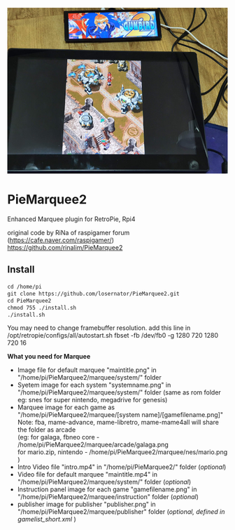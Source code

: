 ![marquee example00](piemarquee00.jpg)

# PieMarquee2
Enhanced Marquee plugin for RetroPie, Rpi4  

original code by RiNa of raspigamer forum (https://cafe.naver.com/raspigamer/)   
https://github.com/rinalim/PieMarquee2

## Install
```
cd /home/pi
git clone https://github.com/losernator/PieMarquee2.git
cd PieMarquee2
chmod 755 ./install.sh
./install.sh
```
You may need to change framebuffer resolution. add this line in /opt/retropie/configs/all/autostart.sh
fbset -fb /dev/fb0 -g 1280 720 1280 720 16

**What you need for Marquee** 

  * Image file for default marquee "maintitle.png" in "/home/pi/PieMarquee2/marquee/system/" folder
  * Syetem image for each system "systemname.png" in "/home/pi/PieMarquee2/marquee/system/" folder (same as rom folder eg: snes for super nintendo, megadrive for genesis)
  * Marquee image for each game as "/home/pi/PieMarquee2/marquee/[system name]/[gamefilename.png]"   
    Note: fba, mame-advance, mame-libretro, mame-mame4all will share the folder as arcade  
    (eg: for galaga, fbneo core - /home/pi/PieMarquee2/marquee/arcade/galaga.png  
        for mario.zip, nintendo - /home/pi/PieMarquee2/marquee/nes/mario.png  )
  * Intro Video file "intro.mp4" in "/home/pi/PieMarquee2/" folder (*optional*)
  * Video file for default marquee "maintitle.mp4" in "/home/pi/PieMarquee2/marquee/system/" folder (*optional*)
  * Instruction panel image for each game "gamefilename.png" in "/home/pi/PieMarquee2/marquee/instruction" folder (*optional*)
  * publisher image for publisher "publisher.png" in "/home/pi/PieMarquee2/marquee/publisher" folder (*optional, defined in gamelist_short.xml* )
  
